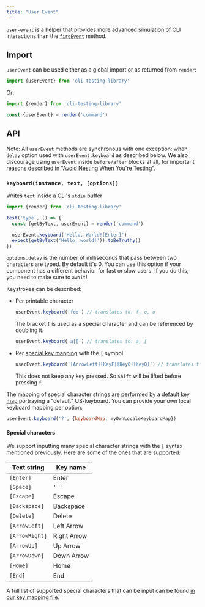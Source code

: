 ```yaml
---
title: "User Event"
---
```


[`user-event`][gh] is a helper that provides more advanced simulation of CLI
interactions than the [`fireEvent`](./fire-event.md) method.

## Import

`userEvent` can be used either as a global import or as returned from `render`:

```javascript
import {userEvent} from 'cli-testing-library'
```

Or:

```js
import {render} from 'cli-testing-library'

const {userEvent} = render('command')
```

## API

Note: All `userEvent` methods are synchronous with one exception: when `delay`
option used with `userEvent.keyboard` as described below. We also discourage
using `userEvent` inside `before/after` blocks at all, for important reasons
described in
["Avoid Nesting When You're Testing"](https://kentcdodds.com/blog/avoid-nesting-when-youre-testing).

### `keyboard(instance, text, [options])`

Writes `text` inside a CLI's `stdin` buffer

```jsx
import {render} from 'cli-testing-library'

test('type', () => {
  const {getByText, userEvent} = render('command')

  userEvent.keyboard('Hello, World![Enter]')
  expect(getByText('Hello, world!')).toBeTruthy()
})
```

`options.delay` is the number of milliseconds that pass between two characters
are typed. By default it's 0. You can use this option if your component has a
different behavior for fast or slow users. If you do this, you need to make sure
to `await`!

<!-- space out these notes -->

Keystrokes can be described:

- Per printable character

  ```js
  userEvent.keyboard('foo') // translates to: f, o, o
  ```

  The bracket `[` is used as a special character and can be referenced by
  doubling it.

  ```js
  userEvent.keyboard('a[[') // translates to: a, [
  ```

- Per [special key mapping](../packages/cli-testing-library/src/user-event/keyboard/keyMap.ts) with the `[`
  symbol

  ```js
  userEvent.keyboard('[ArrowLeft][KeyF][KeyO][KeyO]') // translates to: Left Arrow, f, o, o
  ```

  This does not keep any key pressed. So `Shift` will be lifted before pressing
  `f`.

The mapping of special character strings are performed by a
[default key map](../packages/cli-testing-library/src/user-event/keyboard/keyMap.ts) portraying a "default"
US-keyboard. You can provide your own local keyboard mapping per option.

```js
userEvent.keyboard('?', {keyboardMap: myOwnLocaleKeyboardMap})
```

<!-- space out these notes -->

#### Special characters

We support inputting many special character strings with the `[` syntax
mentioned previously. Here are some of the ones that are supported:

| Text string    | Key name    |
| -------------- | ----------- |
| `[Enter]`      | Enter       |
| `[Space]`      | `' '`       |
| `[Escape]`     | Escape      |
| `[Backspace]`  | Backspace   |
| `[Delete]`     | Delete      |
| `[ArrowLeft]`  | Left Arrow  |
| `[ArrowRight]` | Right Arrow |
| `[ArrowUp]`    | Up Arrow    |
| `[ArrowDown]`  | Down Arrow  |
| `[Home]`       | Home        |
| `[End]`        | End         |

A full list of supported special characters that can be input can be found
[in our key mapping file](../packages/cli-testing-library/src/user-event/keyboard/keyMap.ts).

[gh]: https://github.com/testing-library/user-event
